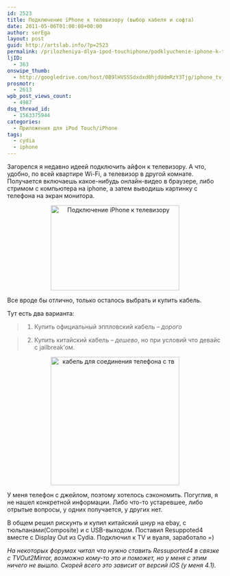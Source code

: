 ```yaml
---
id: 2523
title: Подключение iPhone к телевизору (выбор кабеля и софта)
date: 2011-05-06T01:00:08+00:00
author: serEga
layout: post
guid: http://artslab.info/?p=2523
permalink: /prilozheniya-dlya-ipod-touchiphone/podklyuchenie-iphone-k-tv/
ljID:
  - 363
onswipe_thumb:
  - http://googledrive.com/host/0B9lHVSSSdxdxd0hjdUdmRzY3Tjg/iphone_tv_cable.jpg
prosmotr:
  - 2613
wpb_post_views_count:
  - 4987
dsq_thread_id:
  - 1563375944
categories:
  - Приложения для iPod Touch/iPhone
tags:
  - cydia
  - iphone
---
```

Загорелся я недавно идеей подключить айфон к телевизору. А что, удобно, по всей квартире Wi-Fi, а телевизор в другой комнате. Получается включаешь какое-нибудь онлайн-видео в браузере, либо стримом с компьютера на iphone, а затем выводишь картинку с телефона на экран монитора.

<center>
  <a href="http://googledrive.com/host/0B9lHVSSSdxdxd0hjdUdmRzY3Tjg/connect_iphone_tv.jpg"><img src="http://googledrive.com/host/0B9lHVSSSdxdxd0hjdUdmRzY3Tjg/connect_iphone_tv-300x199.jpg" alt="Подключение iPhone к телевизору" title="connect_iphone_tv" width="300" height="199" class="alignnone size-medium wp-image-2526" srcset="http://googledrive.com/host/0B9lHVSSSdxdxd0hjdUdmRzY3Tjg/connect_iphone_tv-300x199.jpg 300w, http://googledrive.com/host/0B9lHVSSSdxdxd0hjdUdmRzY3Tjg/connect_iphone_tv.jpg 500w" sizes="(max-width: 300px) 100vw, 300px" /></a>
</center>

Все вроде бы отлично, только осталось выбрать и купить кабель.

Тут есть два варианта:

> 1. Купить официальный эппловский кабель &#8211; _дорого_

> 2. Купить китайский кабель &#8211; _дешево_, но при условий что девайс с jailbreak&#8217;ом.

<center>
  <a href="http://artslab.info/wp-content/uploads/iphone_tv_cable.jpg"><img src="http://artslab.info/wp-content/uploads/iphone_tv_cable-300x300.jpg" alt="кабель для соединения телефона с тв" title="iphone_tv_cable" width="300" height="300" class="alignnone size-medium wp-image-2543" /></a>
</center>

У меня телефон с джейлом, поэтому хотелось сэкономить. Погуглив, я не нашел конкретной информации. Либо что-то устаревшее, либо отрытые вопросы, у одних получается, у других нет.

В общем решил рискунть и купил китайский шнур на ebay, с тюльпанами(Composite) и с USB-выходом. Поставил Resuppoted4 вместе с Display Out из Cydia. Подключил к TV и вуаля, заработало =)

_На некоторых форумах читал что нужно ставить Ressuported4 в связке с TVOut2Mirror, возможно кому-то это и поможет, но у меня с этим ничего не вышло. Скорей всего это зависит от версий iOS (у меня 4.1)._
